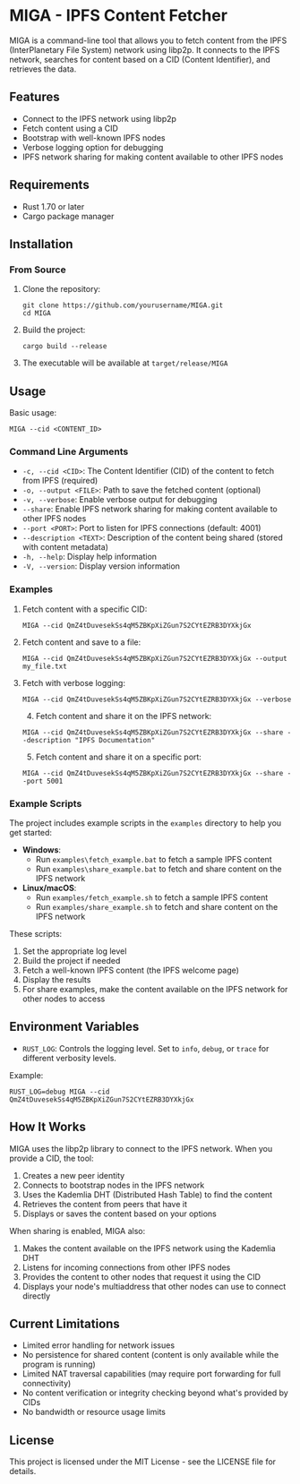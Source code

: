 # MIGA - IPFS Content Fetcher

MIGA is a command-line tool that allows you to fetch content from the IPFS (InterPlanetary File System) network using libp2p. It connects to the IPFS network, searches for content based on a CID (Content Identifier), and retrieves the data.

## Features

- Connect to the IPFS network using libp2p
- Fetch content using a CID
- Bootstrap with well-known IPFS nodes
- Verbose logging option for debugging
- IPFS network sharing for making content available to other IPFS nodes

## Requirements

- Rust 1.70 or later
- Cargo package manager

## Installation

### From Source

1. Clone the repository:
   ```
   git clone https://github.com/yourusername/MIGA.git
   cd MIGA
   ```

2. Build the project:
   ```
   cargo build --release
   ```

3. The executable will be available at `target/release/MIGA`

## Usage

Basic usage:

```
MIGA --cid <CONTENT_ID>
```

### Command Line Arguments

- `-c, --cid <CID>`: The Content Identifier (CID) of the content to fetch from IPFS (required)
- `-o, --output <FILE>`: Path to save the fetched content (optional)
- `-v, --verbose`: Enable verbose output for debugging
- `--share`: Enable IPFS network sharing for making content available to other IPFS nodes
- `--port <PORT>`: Port to listen for IPFS connections (default: 4001)
- `--description <TEXT>`: Description of the content being shared (stored with content metadata)
- `-h, --help`: Display help information
- `-V, --version`: Display version information

### Examples

1. Fetch content with a specific CID:
   ```
   MIGA --cid QmZ4tDuvesekSs4qM5ZBKpXiZGun7S2CYtEZRB3DYXkjGx
   ```

2. Fetch content and save to a file:
   ```
   MIGA --cid QmZ4tDuvesekSs4qM5ZBKpXiZGun7S2CYtEZRB3DYXkjGx --output my_file.txt
   ```

3. Fetch with verbose logging:
   ```
   MIGA --cid QmZ4tDuvesekSs4qM5ZBKpXiZGun7S2CYtEZRB3DYXkjGx --verbose
   ```

   4. Fetch content and share it on the IPFS network:
   ```
   MIGA --cid QmZ4tDuvesekSs4qM5ZBKpXiZGun7S2CYtEZRB3DYXkjGx --share --description "IPFS Documentation"
   ```

   5. Fetch content and share it on a specific port:
   ```
   MIGA --cid QmZ4tDuvesekSs4qM5ZBKpXiZGun7S2CYtEZRB3DYXkjGx --share --port 5001
   ```

### Example Scripts

The project includes example scripts in the `examples` directory to help you get started:

- **Windows**: 
  - Run `examples\fetch_example.bat` to fetch a sample IPFS content
  - Run `examples\share_example.bat` to fetch and share content on the IPFS network
- **Linux/macOS**: 
  - Run `examples/fetch_example.sh` to fetch a sample IPFS content
  - Run `examples/share_example.sh` to fetch and share content on the IPFS network

These scripts:
1. Set the appropriate log level
2. Build the project if needed
3. Fetch a well-known IPFS content (the IPFS welcome page)
4. Display the results
5. For share examples, make the content available on the IPFS network for other nodes to access

## Environment Variables

- `RUST_LOG`: Controls the logging level. Set to `info`, `debug`, or `trace` for different verbosity levels.

Example:
```
RUST_LOG=debug MIGA --cid QmZ4tDuvesekSs4qM5ZBKpXiZGun7S2CYtEZRB3DYXkjGx
```

## How It Works

MIGA uses the libp2p library to connect to the IPFS network. When you provide a CID, the tool:

1. Creates a new peer identity
2. Connects to bootstrap nodes in the IPFS network
3. Uses the Kademlia DHT (Distributed Hash Table) to find the content
4. Retrieves the content from peers that have it
5. Displays or saves the content based on your options

When sharing is enabled, MIGA also:

1. Makes the content available on the IPFS network using the Kademlia DHT
2. Listens for incoming connections from other IPFS nodes
3. Provides the content to other nodes that request it using the CID
4. Displays your node's multiaddress that other nodes can use to connect directly

## Current Limitations

- Limited error handling for network issues
- No persistence for shared content (content is only available while the program is running)
- Limited NAT traversal capabilities (may require port forwarding for full connectivity)
- No content verification or integrity checking beyond what's provided by CIDs
- No bandwidth or resource usage limits

## License

This project is licensed under the MIT License - see the LICENSE file for details.
